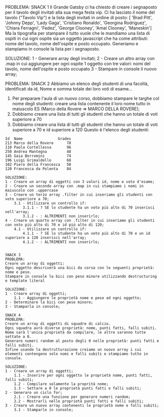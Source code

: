 PROBLEMA:
SNACK 1
Il Grande Gatsby ci ha chiesto di creare i segnaposto per il tavolo degli invitati alla sua mega festa vip.
Ci ha lasciato il nome del tavolo ("Tavolo Vip") e la lista degli invitati in ordine di posto:
[ 'Brad Pitt', 'Johnny Depp', 'Lady Gaga', 'Cristiano Ronaldo', 'Georgina Rodriguez', 'Chiara Ferragni', 'Fedez', 'George Clooney', 'Amal Clooney', 'Maneskin']  
Ma la tipografia per stampare il tutto vuole che le mandiamo una lista di ospiti in cui ogni ospite sia un oggetto javascript che ha come attributi: nome del tavolo, nome dell'ospite e posto occupato.
Generiamo e stampiamo in console la lista per i segnaposto.

SOLUZIONE:
1 - Generare array degli invitati;
2 - Creare un altro array con .map in cui aggiungere per ogni ospite 1 oggetto con tre valori: nomi del tavolo, nome dell'ospite e posto occupato
3 - Stampare in console il nuovo array;

PROBLEMA:
SNACK 2
Abbiamo un elenco degli studenti di una facoltà, identificati da id, Nome e somma totale dei loro voti di esame...
1. Per preparare l'aula di un nuovo corso, dobbiamo stampare le targhe col nome degli studenti: creare una lista contenente il loro nome tutto in maiuscolo
ES (Marco della Rovere => MARCO DELLA ROVERE);
2. Dobbiamo creare una lista di tutti gli studenti che hanno un totale di voti superiore a 70
3. Dobbiamo creare una lista di tutti gli studenti che hanno un totale di voti superiore a 70 e id superiore a 120
Questo è l'elenco degli studenti:
```
Id  Name                Grades
213 Marco della Rovere      78
110 Paola Cortellessa       96
250 Andrea Mantegna 	    48
145 Gaia Borromini          74
196 Luigi Grimaldello 	    68
102 Piero della Francesca   50
120 Francesca da Polenta    84

SOLUZIONE:
1 - Creare un array di oggetti con 3 valori id, nome e voto d'esame;
2 - Creare un secondo array con .map in cui stampiamo i nomi in maiuscolo con .uppercase
3 - Creare un terzo array .filter in cui inseriamo gli studenti con voto superiore a 70;
    3.1 - Utilizzare un controllo if:
        3.1.1 - ? SE lo studente ha un voto più alto di 70 inserisci nell'array;
        3.1.2 - : ALTRIMENTI non inserirlo;
4 - Creare un quarto array con .filter in cui inseriamo gli studenti con voto più alto di 70 e id più alto di 120;
    4.1 - Utilizzare un controllo if:
        4.1.1 - ? SE lo studente ha un voto più alto di 70 e un id superiore a 120 inserisci nell'array;
        4.1.2 - : ALTRIMENTI non inserirlo;


SNACK 3
PROBLEMA:
Creare un array di oggetti:
Ogni oggetto descriverà una bici da corsa con le seguenti proprietà: nome e peso.
Stampare in console la bici con peso minore utilizzando destructuring e template literal

SOLUZIONE:
1 - Creare array di oggetti;
    1.1 - Aggiungere le proprietà nome e peso ad ogni oggetto;
2 - Determinare la bici con peso minore;
3 - Stamparla in console;

SNACK 4 
PROBLEMA: 
Creare un array di oggetti di squadre di calcio.
Ogni squadra avrà diverse proprietà: nome, punti fatti, falli subiti.
Nome sarà l'unica proprietà da compilare, le altre saranno tutte settate a 0.
Generare numeri random al posto degli 0 nelle proprietà: punti fatti e falli subiti.
Infine usando la destrutturazione creiamo un nuovo array i cui elementi contengono solo nomi e falli subiti e stampiamo tutto in console.

SOLUZIONE:
1 - Creare un array di oggetti;
    1.1 - Inserire per ogni oggetto le proprietà nome, punti fatti, falli subiti;
    1.2 - Compilare solamente la proprità nome;
    1.3 - Settare a 0 le proprietà punti fatti e falli subiti;
2 - Generare un ciclo for;
    2.1 - Creare una funzione per generare numeri random;
    2.2 - Mostrarli nelle proprietà punti fatti e falli subiti;
3 - Creare un nuovo array contenenti le proprietà nome e falli subiti;
    3.1 - Stamparlo in console;